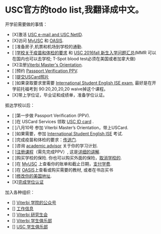 # USC官方的todo list,我翻译成中文。

开学前需要做的事情：


  - [X]激活 [USC e-mail and USC NetID](http://www.usc.edu/firstlogin).
  - [X]访问 [MyUSC](https://my.usc.edu/portal/guest.php) 和 [OASIS](https://camel2.usc.edu/OASIS/).
  - [ ]准备房子,机票和机场到学校的通勤.
  - [ ][学校关于疫苗和体检的要求](https://engemannshc.usc.edu/medical/immunization-clinic/required/) 和 [USC 2016fall 新生入学问题汇总](http://www.linrk.com/post/usc-guide-to-2016-fall/)(MMR 可以在国内也可以去学校; T-Spot blood test必须在美国或者加拿大做)  
  - [X]注册[Viterbi Master's Orientation](http://tools.uscden.net/fallorientation/).
  - [ ]预约 [Passport Verification PPV](http://ois.usc.edu/new-students/firstweeks/passport-verification-ppv/).
  - [ ][提交USCard照片](http://mycard.usc.edu/general/getting_id.html)
  - [ ]如果录取要求里需要 [International Student English ISE exam](http://ali.usc.edu/?page_id=715), 最好是在开学前托福考到 90:20,20,20,20 waive掉这个课程。
  - [X]带上学位证，毕业证和成绩单，准备学位认证。

抵达学校以后：
  - [ ]第一步做 Passport Verification (PPV).
  - [ ]在 USCard Services 领取 [USC ID card](http://www.usc.edu/bus-affairs/admin_serv/uscard_serv/) .
  - [ ]八月10号 参加 Viterbi Master’s Orientation，带上USCard.
  - [ ]如果需要，参加 [International Student English ISE](http://ali.usc.edu/?page_id=715) 考试.
  - [ ]完成疫苗和体检的要求：[传送门](https://engemannshc.usc.edu/medical/immunization-clinic/required/).
  - [ ]咨询 [academic advisor](http://gapp.usc.edu/students/masters/gradadvisors) 关于你的学习计划. 
  - [ ][注册课程](http://usc.edu/webregistration)（需先完成PPV）, 这是[详细的讲解](http://www.usc.edu/dept/ARR/services/registration/webregistration.html).
  - [ ]购买学校的保险. 你也可以购买外面的保险，[取消学校的](http://engemannshc.usc.edu/insurance/insurance-plan/).
  - [ ]在 [MyUSC](my.usc.edu) 上查看你的账单和截止日期，[支付学费](https://fbs.usc.edu/depts/sfs/page/1893/pay-options/).
  - [ ]在 [OASIS]()上查看或购买需要的教材, 或者在书店买书
  - [ ][修改你的美国地址](https://sait.usc.edu/ois/address-update.aspx).
  - [X][完成学位认证](http://www.usc.edu/dept/ARR/services/degree-progress/verification.html)
  
加入各种组织：
  - [] [Viterbi 学院的公众号](http://gapp.usc.edu/about/connect)
  - [] [工作信息](http://viterbi.usc.edu/careers/)
  - [] [Viterbi 研究生会](https://gapp.usc.edu/students/current/student-resources/vgsa)
  - [] [Viterbi 学生俱乐部](http://viterbi.usc.edu/students/studentorgs/)
  - [] [USC 学生俱乐部](http://campusactivities.usc.edu/)


